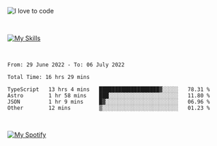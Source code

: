 ![I love to code](https://capsule-render.vercel.app/api?height=250&type=waving&color=gradient&customColorList=14&section=header&text=%F0%9F%92%80%20%F0%9F%96%A4%20%F0%9F%92%BB&fontSize=34&fontColor=fff&animation=fadeIn&fontAlignY=40)

<br>

[![My Skills](https://skillicons.dev/icons?i=html,css,js,ts,dart,react,vue,astro,nextjs,nuxtjs,svelte,remix,gatsby,flutter,jest,sass,styledcomponents,tailwind,materialui,nodejs,graphql,git,netlify,ai,figma)](https://skillicons.dev)

<br>

<!--START_SECTION:waka-->

```text
From: 29 June 2022 - To: 06 July 2022

Total Time: 16 hrs 29 mins

TypeScript   13 hrs 4 mins   ███████████████████▓░░░░░   78.31 %
Astro        1 hr 58 mins    ███░░░░░░░░░░░░░░░░░░░░░░   11.80 %
JSON         1 hr 9 mins     █▓░░░░░░░░░░░░░░░░░░░░░░░   06.96 %
Other        12 mins         ▒░░░░░░░░░░░░░░░░░░░░░░░░   01.23 %
```

<!--END_SECTION:waka-->

<br>

[![My Spotify](https://spotify-github-profile.vercel.app/api/view?uid=dmblakedesign&cover_image=true&theme=default&bar_color=53b14f&bar_color_cover=false)](https://github.com/kittinan/spotify-github-profile)
